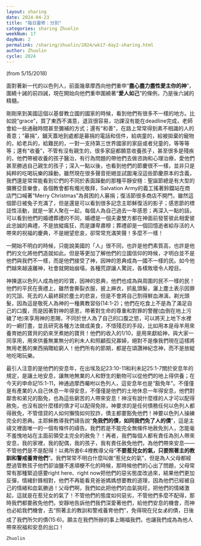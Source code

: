 ```yaml
---
layout: sharing
date: 2024-04-23
title: "每日靈修：分別"
categories: sharing Zhuolin
weekNum: 17
dayNum: 2
permalink: /sharing/zhuolin/2024/wk17-day2-sharing.html
author: Zhuolin
cycle: 2024
---
```

(from 5/15/2018)

面對著新一代的以色列人，前面幾章摩西向他們重申“**盡心盡力盡性愛主你的神**”，圍繞十誡的前四誡，現在開始向他們重申圍繞著“**愛人如己**”的條例，乃是後六誡的精髓。  

剛剛來到美國這個以基督教立國的國家的時候，看到他們有很多不一樣的地方。比如說“grace”，買了東西不滿意，退貨很容易，功課沒有能在deadline完成，老師會給一些通融時間甚至彌補的方式；還有“和善”，在路上常常得到素不相識的人的善意；“募捐”，鋪天蓋地到處都是募捐的電話和信件，給病童的，給被拋棄的寵物的，給老兵的，給難民的，一對一支持第三世界國家的家庭或者兒童的，等等等等；還有“收養”，不管有沒有親生的，很多家庭都願意收養孩子，甚至很多是殘疾的，他們帶被收養的孩子醫治，有行為問題的帶他們去做咨詢和心理治療，愛他們甚至勝過自己親生的孩子；深入一點以後，也看到他們的節慶很不一樣，並非只是純粹的吃喝玩樂的躁動，雖然現在很多聲音拒絕並試圖淹沒這些節慶原本的含義，我們還是常常能看到它們的不同於表面躁動的那種平靜安穩：聖誕節總是有大型的彌賽亞音樂會，各個教會都有燭光敬拜，Salvation Army的義工搖著鈴鐺站在商店門口喊著“Merry Christmas”為貧困的人募捐；復活節很多商店不開門，雖然這個節日被兔子充滿了，但是還是可以看到很多記念主耶穌復活的影子；感恩節的標誌性活動，就是一家人聚在一起，每個人為自己過去一年感恩；再深入一點的話，可以看到他們的婚禮葬禮的不同，婚禮是一個夫妻雙方都在神面前發誓彼此相愛彼此忠誠的典禮，不是放縱瘋狂，而是謙卑肅穆；葬禮卻是一個回憶逝者給存活的人帶來的祝福的慶典，不是絕望悲哀，卻常常充滿笑聲！多麼不一樣！  

一開始不明白的時候，只能說美國的「人」很不同，也許是他們素質高，也許是他們的文化將他們造就如此。但是等更加了解他們的立國信仰的時候，才明白並不是他們與我們不一樣，而是他們接受了神，因神的恩典成為一國不一樣的民。如今他們越來越遠離神，社會就開始崩塌，各種荒謬讓人驚詫，各樣敗壞令人瞠目。  

神揀選以色列人成為他的珍寶，因神的恩典，他們也成為與周圍的民不一樣的民！他們的平民在喪禮上，雖然會撕裂衣服，披上麻衣，抓亂頭髮，灑上塵土表示因罪的咒詛、死去的人最終歸於塵土的悲哀，但是不會將自己割得鮮血淋漓，剃光頭髮，因為這是敬死人為神的一種異教習俗(14:1-2)；他們在吃食上不是為了滿足自己的口腹，而是因著對神的感恩，帶著對生命的尊重和對罪的警醒(血倒在地上污穢了地)來享用神的恩賜，不同於世人為了自己的口腹之慾，可以將天上地下水裡的一網打盡，並且研究各種方法做成美食，不惜殘忍的手段，比如用本是母羊用來養育她的寶貝的奶來烹煮她的寶貝！他們的收入的1/10，是用來獻給神，與大家一同享用，用來供養無業無分的利未人和照顧孤兒寡婦，絕對不是像我們現在這樣將無用老舊的東西捐贈給窮人！他們所有的節期，都是在頌讚神紀念神，而不是放縱地吃喝玩樂。  

最引人注意的是他們的安息年，在出埃及記23:10-11和利未記25:1-7關於安息年的規定，是讓土地安息，讓無地無業的人和野生的動物可以從他們的地上得供養；在今天的申命記15:1-11，神通過摩西囑咐以色列人，這安息年也是“豁免年”。不僅僅是有產業的人自己休息一年得安息，不僅僅是他們的土地休息一年得安息，他們對鄰舍和弟兄的豁免，也為這些窮苦的人帶來安息！神沒有說什麼樣的人才可以配得赦免，也沒有說什麼樣的債才可以配得免除，神要求的是任何債務任何以色列人都得赦免，不管借貸的人如何懶惰如何狡詐，債主都要豁免他們！神要以色列人操練完全的恩典。主耶穌教導我們禱告說“**免我們的債，如同我們免了人的債**”，這是主禱文裡面唯一的一個有條件的禱告。我們若是不能完全無條件地赦免別人，怎能毫不羞愧地站在主面前領受主完全的赦免？！再者，我們每個人都有責任為別人帶來安息，我的家裡，我的配偶，我的孩子，我有責任赦免他們，為他們帶來安息——不管他們是不是配得！以弗所書6:4裡教導父母“**不要惹兒女的氣，只要照著主的教訓和警戒養育他們**”。我們常常不明白什麼叫做“惹兒女的氣”，但是為人父母都經歷過管教孩子他們卻油鹽不進頑梗不化的時候，那時候他們的心出了問題，父母常常有那種緊迫感要right here、right now把他們的惡劣態度改過來，結果他們更加反彈，情緒針鋒相對，他們不再能看見爸爸媽媽想要教的道理，因為他們已經被自己的情緒和血氣勝過！父母們啊，我們如此把他們的血氣挑旺，把他們的情緒激起，這就是在惹兒女的氣了！不管他們的態度如何惡劣，不管他們多麼不配得，那時我們都要赦免他們，安靜地告訴他們我們深愛著他們，給他們安息的機會，而神也必給我們機會，去“照著主的教訓和警戒養育他們”，免得現在兒女💰的債，日後成了我們所欠的債(15:6)。願主在我們所辦的事上賜福我們，也讓我們成為為他人帶來祝福和安息的出口！  

`Zhuolin`  

